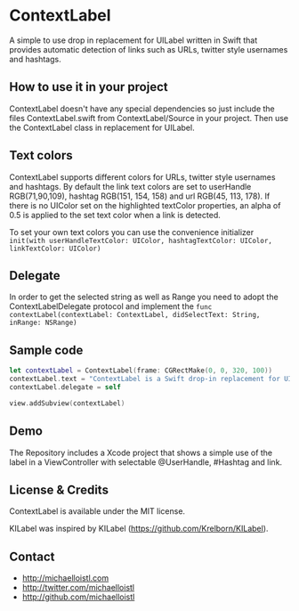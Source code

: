 # ContextLabel

A simple to use drop in replacement for UILabel written in Swift that provides automatic detection of links such as URLs, twitter style usernames and hashtags.

## How to use it in your project
ContextLabel doesn't have any special dependencies so just include the files ContextLabel.swift from ContextLabel/Source in your project. Then use the ContextLabel class in replacement for UILabel.

## Text colors
ContextLabel supports different colors for URLs, twitter style usernames and hashtags. By default the link text colors are set to userHandle RGB(71,90,109), hashtag RGB(151, 154, 158) and url RGB(45, 113, 178). If there is no UIColor set on the highlighted  textColor properties, an alpha of 0.5 is applied to the set text color when a link is detected.

To set your own text colors you can use the convenience initializer ```init(with userHandleTextColor: UIColor, hashtagTextColor: UIColor, linkTextColor: UIColor)```

## Delegate
In order to get the selected string as well as Range you need to adopt the ContextLabelDelegate protocol and implement the ```func contextLabel(contextLabel: ContextLabel, didSelectText: String, inRange: NSRange)```

## Sample code
``` swift
let contextLabel = ContextLabel(frame: CGRectMake(0, 0, 320, 100))
contextLabel.text = "ContextLabel is a Swift drop-in replacement for UILabel that supports selectable @UserHandle, #Hashtags and links https://github.com/michaelloistl/ContextLabel"
contextLabel.delegate = self

view.addSubview(contextLabel)
```

## Demo
The Repository includes a Xcode project that shows a simple use of the label in a ViewController with selectable @UserHandle, #Hashtag and link.

## License & Credits
ContextLabel is available under the MIT license.

KILabel was inspired by KILabel (https://github.com/Krelborn/KILabel).

## Contact
- http://michaelloistl.com
- http://twitter.com/michaelloistl
- http://github.com/michaelloistl
